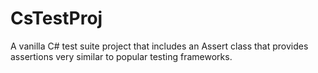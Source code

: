 CsTestProj
==========

A vanilla C# test suite project that includes an Assert class that provides assertions very similar to popular testing frameworks.
